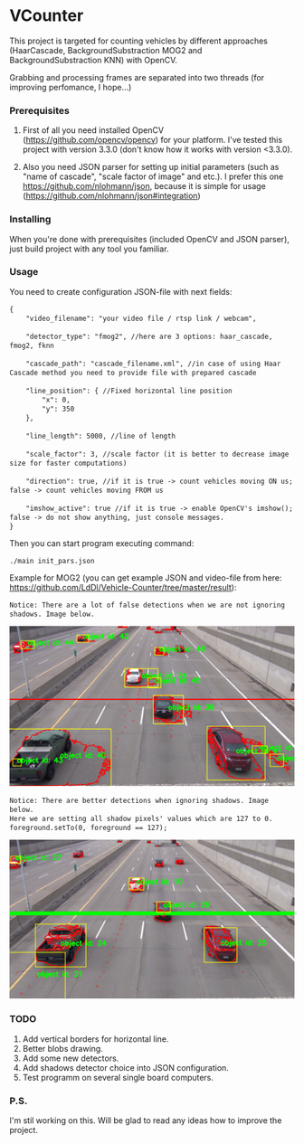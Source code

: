 # VCounter
This project is targeted for counting vehicles by different approaches (HaarCascade, BackgroundSubstraction MOG2 and BackgroundSubstraction KNN) with OpenCV.

Grabbing and processing frames are separated into two threads (for improving perfomance, I hope...)

### Prerequisites
1) First of all you need installed OpenCV (https://github.com/opencv/opencv) for your platform. I've tested this project with version 3.3.0 (don't know how it works with version <3.3.0).

2) Also you need JSON parser for setting up initial parameters (such as "name of cascade", "scale factor of image" and etc.). I prefer this one https://github.com/nlohmann/json, because it is simple for usage (https://github.com/nlohmann/json#integration)

### Installing
When you're done with prerequisites (included OpenCV and JSON parser), just build project with any tool you familiar.

### Usage
You need to create configuration JSON-file with next fields:
```
{
	"video_filename": "your video file / rtsp link / webcam",
  
	"detector_type": "fmog2", //here are 3 options: haar_cascade, fmog2, fknn
  
	"cascade_path": "cascade_filename.xml", //in case of using Haar Cascade method you need to provide file with prepared cascade
  
	"line_position": { //Fixed horizontal line position
		"x": 0,
		"y": 350
	},
  
	"line_length": 5000, //line of length
  
	"scale_factor": 3, //scale factor (it is better to decrease image size for faster computations)
  
	"direction": true, //if it is true -> count vehicles moving ON us; false -> count vehicles moving FROM us

	"imshow_active": true //if it is true -> enable OpenCV's imshow(); false -> do not show anything, just console messages.
}
```
Then you can start program executing command:
```
./main init_pars.json
```
Example for MOG2 (you can get example JSON and video-file from here: https://github.com/LdDl/Vehicle-Counter/tree/master/result):
```
Notice: There are a lot of false detections when we are not ignoring shadows. Image below.
```
![alt text](https://raw.githubusercontent.com/LdDl/Vehicle-Counter/master/result/img1.png)
```
Notice: There are better detections when ignoring shadows. Image below.
Here we are setting all shadow pixels' values which are 127 to 0.
foreground.setTo(0, foreground == 127);
```
![alt text](https://raw.githubusercontent.com/LdDl/Vehicle-Counter/master/result/img3.png)

### TODO
 1. Add vertical borders for horizontal line.
 2. Better blobs drawing.
 3. Add some new detectors.
 4. Add shadows detector choice into JSON configuration.
 5. Test programm on several single board computers.
 
### P.S.
I'm stil working on this. Will be glad to read any ideas how to improve the project.
